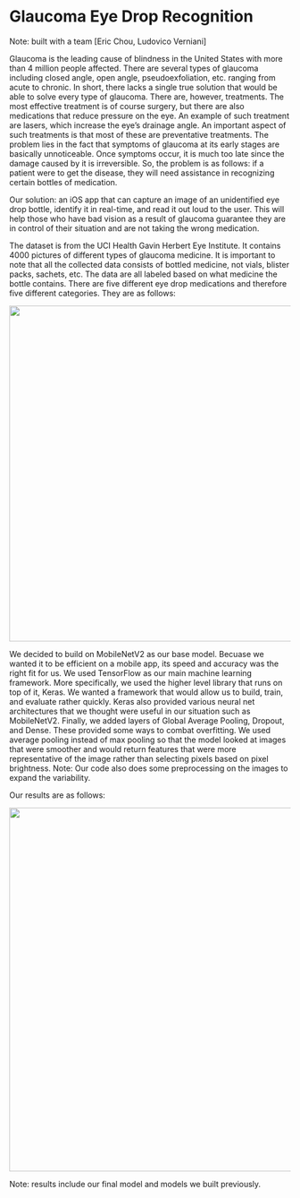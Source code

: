 # Glaucoma Eye Drop Recognition
Note: built with a team [Eric Chou, Ludovico Verniani]

Glaucoma is the leading cause of blindness in the United States with more than 4 million people
affected. There are several types of glaucoma including closed angle, open angle,
pseudoexfoliation, etc. ranging from acute to chronic. In short, there lacks a single true solution
that would be able to solve every type of glaucoma. There are, however, treatments. The most
effective treatment is of course surgery, but there are also medications that reduce pressure on
the eye. An example of such treatment are lasers, which increase the eye’s drainage angle. An important
aspect of such treatments is that most of these are preventative treatments. The problem lies in
the fact that symptoms of glaucoma at its early stages are basically unnoticeable. Once
symptoms occur, it is much too late since the damage caused by it is irreversible. So, the
problem is as follows: if a patient were to get the disease, they will need assistance in
recognizing certain bottles of medication.

Our solution: an iOS app that can capture an image of an unidentified eye drop bottle, identify it
in real-time, and read it out loud to the user. This will help those who have bad vision as a result
of glaucoma guarantee they are in control of their situation and are not taking the wrong
medication.

The dataset is from the UCI Health Gavin Herbert Eye Institute. It contains 4000 pictures of
different types of glaucoma medicine. It is important to note that all the collected data consists
of bottled medicine, not vials, blister packs, sachets, etc. The data are all labeled based on what
medicine the bottle contains. There are five different eye drop medications and therefore five
different categories. They are as follows:
<p align="center">
  <img src="https://user-images.githubusercontent.com/47437080/125173615-0f5b5880-e175-11eb-8519-485eb0bf492c.png" width="600">
</p>

We decided to build on MobileNetV2 as our base model. Becuase we wanted it to be efficient on a mobile app, its speed and accuracy was the right fit for us.
We used TensorFlow as our main machine learning framework. More specifically,
we used the higher level library that runs on top of it, Keras. We wanted a framework that
would allow us to build, train, and evaluate rather quickly. Keras also provided various neural
net architectures that we thought were useful in our situation such as MobileNetV2. Finally, we added layers of Global Average Pooling, Dropout, and Dense. These provided some
ways to combat overfitting. We used average pooling instead of max pooling so that the model
looked at images that were smoother and would return features that were more representative
of the image rather than selecting pixels based on pixel brightness. Note: Our code also does some
preprocessing on the images to expand the variability.

Our results are as follows:
<p align="center">
  <img src="https://user-images.githubusercontent.com/47437080/125173831-2d758880-e176-11eb-8b8c-2229f034092f.png" width="650">
</p>
Note: results include our final model and models we built previously.

